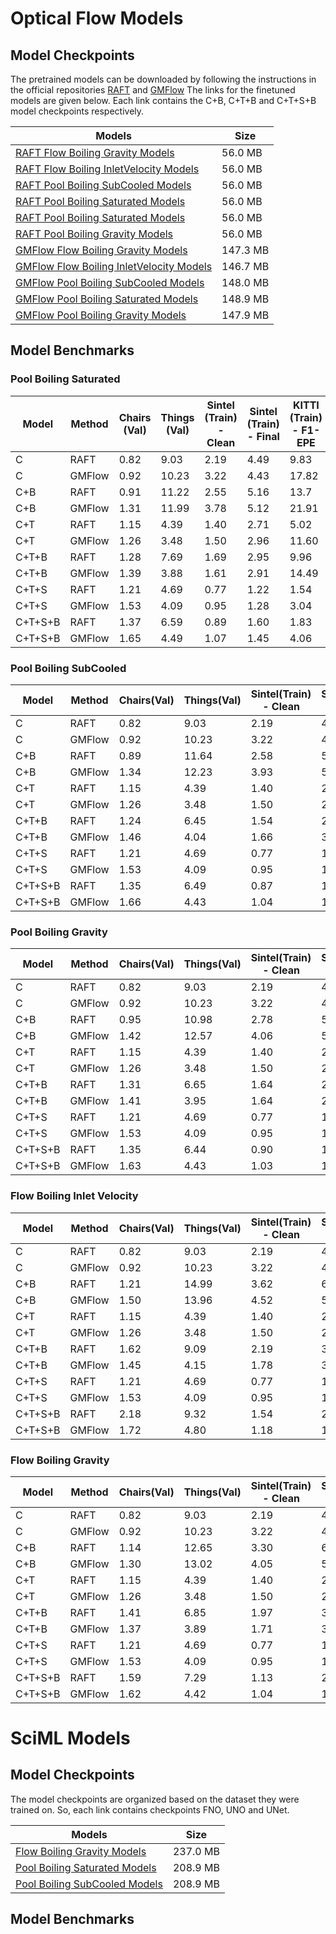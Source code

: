 # Optical Flow Models
## Model Checkpoints
The pretrained models can be downloaded by following the instructions in the official repositories [RAFT](https//github.com/princeton-vl/RAFT) and [GMFlow](https//github.com/haofeixu/gmflow)
The links for the finetuned models are given below. Each link contains the C+B, C+T+B and C+T+S+B model checkpoints respectively.

| Models | Size |
|----|----|
| [RAFT Flow Boiling Gravity Models](https//bubbleml-model-checkpoints.s3.us-east-2.amazonaws.com/raft-flow-boiling-gravity.tar.gz) | 56.0 MB |
| [RAFT Flow Boiling InletVelocity Models](https//bubbleml-model-checkpoints.s3.us-east-2.amazonaws.com/raft-flow-boiling-velscale.tar.gz) | 56.0 MB |
| [RAFT Pool Boiling SubCooled Models](https//bubbleml-model-checkpoints.s3.us-east-2.amazonaws.com/raft-pool-boiling-subcooled.tar.gz) | 56.0 MB |
| [RAFT Pool Boiling Saturated Models](https//bubbleml-model-checkpoints.s3.us-east-2.amazonaws.com/raft-pool-boiling-saturated.tar.gz) | 56.0 MB |
| [RAFT Pool Boiling Saturated Models](https//bubbleml-model-checkpoints.s3.us-east-2.amazonaws.com/raft-pool-boiling-saturated.tar.gz) | 56.0 MB |
| [RAFT Pool Boiling Gravity Models](https//bubbleml-model-checkpoints.s3.us-east-2.amazonaws.com/raft-pool-boiling-gravity.tar.gz) | 56.0 MB |
| [GMFlow Flow Boiling Gravity Models](https//bubbleml-model-checkpoints.s3.us-east-2.amazonaws.com/gmflow-flow-boiling-gravity.tar.gz) | 147.3 MB |
| [GMFlow Flow Boiling InletVelocity Models](https//bubbleml-model-checkpoints.s3.us-east-2.amazonaws.com/gmflow-flow-boiling-velscale.tar.gz) | 146.7 MB |
| [GMFlow Pool Boiling SubCooled Models](https//bubbleml-model-checkpoints.s3.us-east-2.amazonaws.com/gmflow-pool-boiling-subcooled.tar.gz) | 148.0 MB |
| [GMFlow Pool Boiling Saturated Models](https//bubbleml-model-checkpoints.s3.us-east-2.amazonaws.com/gmflow-pool-boiling-saturated.tar.gz) | 148.9 MB |
| [GMFlow Pool Boiling Gravity Models](https//bubbleml-model-checkpoints.s3.us-east-2.amazonaws.com/gmflow-pool-boiling-gravity.tar.gz) | 147.9 MB |

## Model Benchmarks

### Pool Boiling Saturated

|       Model      | Method | Chairs (Val) | Things (Val) | Sintel (Train) - Clean | Sintel (Train) - Final | KITTI (Train) - F1-EPE | KITTI (Train) - F1-all | Boiling (Test) |
|----------------|------|------------|------------|----------------------|----------------------|----------------------|----------------------|--------------|
|        C         |  RAFT  |     0.82     |     9.03     |          2.19          |          4.49          |          9.83          |         37.57          |      4.20      |
|        C         | GMFlow |     0.92     |    10.23     |          3.22          |          4.43          |         17.82          |         56.14          |      4.73      |
|       C+B        |  RAFT  |     0.91     |    11.22     |          2.55          |          5.16          |         13.7           |         44.44          |     **2.33**   |
|       C+B        | GMFlow |     1.31     |    11.99     |          3.78          |          5.12          |         21.91          |         63.04          |     **2.36**   |
|       C+T        |  RAFT  |     1.15     |     4.39     |          1.40          |          2.71          |          5.02          |         17.46          |      4.72      |
|       C+T        | GMFlow |     1.26     |     3.48     |          1.50          |          2.96          |         11.60          |         35.62          |      7.98      |
|      C+T+B       |  RAFT  |     1.28     |     7.69     |          1.69          |          2.95          |          9.96          |         23.61          |      2.38      |
|      C+T+B       | GMFlow |     1.39     |     3.88     |          1.61          |          2.91          |         14.49          |         43.09          |      2.51      |
|      C+T+S       |  RAFT  |     1.21     |     4.69     |          0.77          |          1.22          |          1.54          |          5.64          |      8.39      |
|      C+T+S       | GMFlow |     1.53     |     4.09     |          0.95          |          1.28          |          3.04          |         13.61          |     14.65      |
|     C+T+S+B      |  RAFT  |     1.37     |     6.59     |          0.89          |          1.60          |          1.83          |          6.44          |      2.34      |
|     C+T+S+B      | GMFlow |     1.65     |     4.49     |          1.07          |          1.45          |          4.06          |         18.99          |      2.56      |

### Pool Boiling SubCooled

|    Model    | Method | Chairs(Val) | Things(Val) | Sintel(Train) - Clean | Sintel(Train) - Final | KITTI(Train) - F1-EPE | KITTI(Train) - F1-all | Boiling(Test) |
|-----------|------|-----------|-----------|---------------------|---------------------|---------------------|---------------------|-------------|
|      C      |  RAFT  |    0.82     |    9.03     |         2.19          |         4.49          |         9.83          |        37.57          |      2.41     |
|      C      | GMFlow |    0.92     |   10.23     |         3.22          |         4.43          |        17.82          |        56.14          |      1.92     |
|     C+B     |  RAFT  |    0.89     |   11.64     |         2.58          |         5.17          |        14.01          |        47.53          |   **0.63**    |
|     C+B     | GMFlow |    1.34     |   12.23     |         3.93          |         5.27          |        22.83          |        64.41          |   **0.63**    |
|     C+T     |  RAFT  |    1.15     |    4.39     |         1.40          |         2.71          |         5.02          |        17.46          |      1.91     |
|     C+T     | GMFlow |    1.26     |    3.48     |         1.50          |         2.96          |        11.60          |        35.62          |      4.76     |
|    C+T+B    |  RAFT  |    1.24     |    6.45     |         1.54          |         2.82          |         7.35          |        20.27          |      0.70     |
|    C+T+B    | GMFlow |    1.46     |    4.04     |         1.66          |         3.11          |        14.50          |        44.35          |      0.67     |
|    C+T+S    |  RAFT  |    1.21     |    4.69     |         0.77          |         1.22          |         1.54          |         5.64          |      6.07     |
|    C+T+S    | GMFlow |    1.53     |    4.09     |         0.95          |         1.28          |         3.04          |        13.61          |      9.21     |
|   C+T+S+B   |  RAFT  |    1.35     |    6.49     |         0.87          |         1.48          |         1.79          |         6.31          |      0.64     |
|   C+T+S+B   | GMFlow |    1.66     |    4.43     |         1.04          |         1.42          |         3.99          |        18.83          |      0.65     |

### Pool Boiling Gravity

|    Model    | Method | Chairs(Val) | Things(Val) | Sintel(Train) - Clean | Sintel(Train) - Final | KITTI(Train) - F1-EPE | KITTI(Train) - F1-all | Boiling(Test) |
|-----------|------|-----------|-----------|---------------------|---------------------|---------------------|---------------------|-------------|
|      C      |  RAFT  |    0.82     |    9.03     |         2.19          |         4.49          |         9.83          |        37.57          |      3.30     |
|      C      | GMFlow |    0.92     |   10.23     |         3.22          |         4.43          |        17.82          |        56.14          |      2.40     |
|     C+B     |  RAFT  |    0.95     |   10.98     |         2.78          |         5.76          |        15.52          |        49.88          |   **0.90**    |
|     C+B     | GMFlow |    1.42     |   12.57     |         4.06          |         5.41          |        23.61          |        66.38          |   **0.90**    |
|     C+T     |  RAFT  |    1.15     |    4.39     |         1.40          |         2.71          |         5.02          |        17.46          |      2.75     |
|     C+T     | GMFlow |    1.26     |    3.48     |         1.50          |         2.96          |        11.60          |        35.62          |      3.60     |
|    C+T+B    |  RAFT  |    1.31     |    6.65     |         1.64          |         2.93          |         8.39          |        21.36          |      0.96     |
|    C+T+B    | GMFlow |    1.41     |    3.95     |         1.64          |         2.97          |        44.07          |        14.41          |      0.97     |
|    C+T+S    |  RAFT  |    1.21     |    4.69     |         0.77          |         1.22          |         1.54          |         5.64          |      4.74     |
|    C+T+S    | GMFlow |    1.53     |    4.09     |         0.95          |         1.28          |         3.04          |        13.61          |      5.49     |
|   C+T+S+B   |  RAFT  |    1.35     |    6.44     |         0.90          |         1.49          |         1.81          |         6.27          |      0.92     |
|   C+T+S+B   | GMFlow |    1.63     |    4.43     |         1.03          |         1.40          |         4.29          |        20.93          |      0.92     |

### Flow Boiling Inlet Velocity

|    Model    | Method | Chairs(Val) | Things(Val) | Sintel(Train) - Clean | Sintel(Train) - Final | KITTI(Train) - F1-EPE | KITTI(Train) - F1-all | Boiling(Test) |
|-----------|------|-----------|-----------|---------------------|---------------------|---------------------|---------------------|-------------|
|      C      |  RAFT  |    0.82     |    9.03     |         2.19          |         4.49          |         9.83          |        37.57          |     16.01     |
|      C      | GMFlow |    0.92     |   10.23     |         3.22          |         4.43          |        17.82          |        56.14          |     21.44     |
|     C+B     |  RAFT  |    1.21     |   14.99     |         3.62          |         6.78          |        22.07          |        60.64          |     10.13     |
|     C+B     | GMFlow |    1.50     |   13.96     |         4.52          |         5.89          |        23.45          |        65.96          |      7.01     |
|     C+T     |  RAFT  |    1.15     |    4.39     |         1.40          |         2.71          |         5.02          |        17.46          |     25.14     |
|     C+T     | GMFlow |    1.26     |    3.48     |         1.50          |         2.96          |        11.60          |        35.62          |     19.39     |
|    C+T+B    |  RAFT  |    1.62     |    9.09     |         2.19          |         3.77          |        13.81          |        32.13          |   **9.19**    |
|    C+T+B    | GMFlow |    1.45     |    4.15     |         1.78          |         3.05          |        15.74          |        48.34          |      7.24     |
|    C+T+S    |  RAFT  |    1.21     |    4.69     |         0.77          |         1.22          |         1.54          |         5.64          |     21.23     |
|    C+T+S    | GMFlow |    1.53     |    4.09     |         0.95          |         1.28          |         3.04          |        13.61          |     47.88     |
|   C+T+S+B   |  RAFT  |    2.18     |    9.32     |         1.54          |         2.90          |         2.57          |        10.93          |      9.68     |
|   C+T+S+B   | GMFlow |    1.72     |    4.80     |         1.18          |         1.65          |         4.69          |        24.56          |   **6.88**    |

### Flow Boiling Gravity

|    Model    | Method | Chairs(Val) | Things(Val) | Sintel(Train) - Clean | Sintel(Train) - Final | KITTI(Train) - F1-EPE | KITTI(Train) - F1-all | Boiling(Test) |
|-----------|------|-----------|-----------|---------------------|---------------------|---------------------|---------------------|-------------|
|      C      |  RAFT  |    0.82     |    9.03     |         2.19          |         4.49          |         9.83          |        37.57          |     20.42     |
|      C      | GMFlow |    0.92     |   10.23     |         3.22          |         4.43          |        17.82          |        56.14          |     14.05     |
|     C+B     |  RAFT  |    1.14     |   12.65     |         3.30          |         6.13          |        17.94          |        53.76          |      4.45     |
|     C+B     | GMFlow |    1.30     |   13.02     |         4.05          |         5.41          |        23.17          |        65.33          |      4.24     |
|     C+T     |  RAFT  |    1.15     |    4.39     |         1.40          |         2.71          |         5.02          |        17.46          |     21.04     |
|     C+T     | GMFlow |    1.26     |    3.48     |         1.50          |         2.96          |        11.60          |        35.62          |     13.37     |
|    C+T+B    |  RAFT  |    1.41     |    6.85     |         1.97          |         3.89          |        10.96          |        27.82          |      4.24     |
|    C+T+B    | GMFlow |    1.37     |    3.89     |         1.71          |         3.05          |        14.29          |        45.03          |      3.94     |
|    C+T+S    |  RAFT  |    1.21     |    4.69     |         0.77          |         1.22          |         1.54          |         5.64          |     21.04     |
|    C+T+S    | GMFlow |    1.53     |    4.09     |         0.95          |         1.28          |         3.04          |        13.61          |     22.84     |
|   C+T+S+B   |  RAFT  |    1.59     |    7.29     |         1.13          |         2.14          |         2.22          |         9.34          |   **4.12**    |
|   C+T+S+B   | GMFlow |    1.62     |    4.42     |         1.04          |         1.43          |         3.86          |        17.76          |   **3.93**    |


# SciML Models
## Model Checkpoints

The model checkpoints are organized based on the dataset they were trained on. So,
each link contains checkpoints FNO, UNO and UNet.

| Models | Size |
|----|----|
| [Flow Boiling Gravity Models](https//bubbleml-model-checkpoints.s3.us-east-2.amazonaws.com/fb_gravity.tar.gz) | 237.0 MB |
| [Pool Boiling Saturated Models](https//bubbleml-model-checkpoints.s3.us-east-2.amazonaws.com/pb_saturated.tar.gz) | 208.9 MB |
| [Pool Boiling SubCooled Models](https//bubbleml-model-checkpoints.s3.us-east-2.amazonaws.com/pb_subcooled.tar.gz) | 208.9 MB |

## Model Benchmarks
